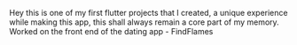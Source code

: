 Hey this is one of my first flutter projects that I created, a unique experience while making this app, this shall always remain a core part of my memory.
Worked on the front end of the dating app - FindFlames

